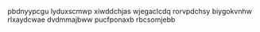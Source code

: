 pbdnyypcgu lyduxscmwp xiwddchjas wjegaclcdq
rorvpdchsy biygokvnhw rlxaydcwae dvdmmajbww pucfponaxb rbcsomjebb
